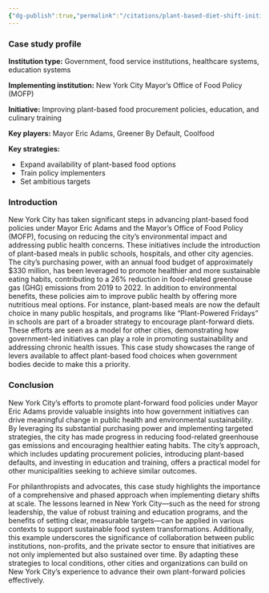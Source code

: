 ```yaml
---
{"dg-publish":true,"permalink":"/citations/plant-based-diet-shift-initiative-case-studies-new-york-city-rethink-priorities/","tags":["case_study institutional_change"],"created":"2025-10-23T17:42:44.794+01:00","updated":"2025-10-23T18:12:10.191+01:00"}
---
```


### Case study profile

**Institution type:** Government, food service institutions, healthcare systems, education systems

**Implementing institution:** New York City Mayor’s Office of Food Policy (MOFP)

**Initiative:** Improving plant-based food procurement policies, education, and culinary training

**Key players:** Mayor Eric Adams, Greener By Default, Coolfood

**Key strategies:**

*   Expand availability of plant-based food options
*   Train policy implementers
*   Set ambitious targets

### Introduction

New York City has taken significant steps in advancing plant-based food policies under Mayor Eric Adams and the Mayor’s Office of Food Policy (MOFP), focusing on reducing the city’s environmental impact and addressing public health concerns. These initiatives include the introduction of plant-based meals in public schools, hospitals, and other city agencies. The city’s purchasing power, with an annual food budget of approximately $330 million, has been leveraged to promote healthier and more sustainable eating habits, contributing to a 26% reduction in food-related greenhouse gas (GHG) emissions from 2019 to 2022​. In addition to environmental benefits, these policies aim to improve public health by offering more nutritious meal options. For instance, plant-based meals are now the default choice in many public hospitals, and programs like “Plant-Powered Fridays” in schools are part of a broader strategy to encourage plant-forward diets. These efforts are seen as a model for other cities, demonstrating how government-led initiatives can play a role in promoting sustainability and addressing chronic health issues​. This case study showcases the range of levers available to affect plant-based food choices when government bodies decide to make this a priority.

### Conclusion

New York City’s efforts to promote plant-forward food policies under Mayor Eric Adams provide valuable insights into how government initiatives can drive meaningful change in public health and environmental sustainability. By leveraging its substantial purchasing power and implementing targeted strategies, the city has made progress in reducing food-related greenhouse gas emissions and encouraging healthier eating habits. The city’s approach, which includes updating procurement policies, introducing plant-based defaults, and investing in education and training, offers a practical model for other municipalities seeking to achieve similar outcomes.

For philanthropists and advocates, this case study highlights the importance of a comprehensive and phased approach when implementing dietary shifts at scale. The lessons learned in New York City—such as the need for strong leadership, the value of robust training and education programs, and the benefits of setting clear, measurable targets—can be applied in various contexts to support sustainable food system transformations. Additionally, this example underscores the significance of collaboration between public institutions, non-profits, and the private sector to ensure that initiatives are not only implemented but also sustained over time. By adapting these strategies to local conditions, other cities and organizations can build on New York City’s experience to advance their own plant-forward policies effectively.